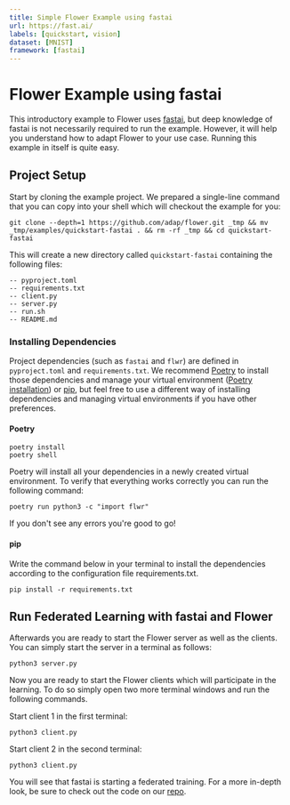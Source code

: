 ```yaml
---
title: Simple Flower Example using fastai
url: https://fast.ai/
labels: [quickstart, vision]
dataset: [MNIST]
framework: [fastai]
---
```


# Flower Example using fastai

This introductory example to Flower uses [fastai](https://www.fast.ai/), but deep knowledge of fastai is not necessarily required to run the example. However, it will help you understand how to adapt Flower to your use case.
Running this example in itself is quite easy.

## Project Setup

Start by cloning the example project. We prepared a single-line command that you can copy into your shell which will checkout the example for you:

```shell
git clone --depth=1 https://github.com/adap/flower.git _tmp && mv _tmp/examples/quickstart-fastai . && rm -rf _tmp && cd quickstart-fastai
```

This will create a new directory called `quickstart-fastai` containing the following files:

```shell
-- pyproject.toml
-- requirements.txt
-- client.py
-- server.py
-- run.sh
-- README.md
```

### Installing Dependencies

Project dependencies (such as `fastai` and `flwr`) are defined in `pyproject.toml` and `requirements.txt`. We recommend [Poetry](https://python-poetry.org/docs/) to install those dependencies and manage your virtual environment ([Poetry installation](https://python-poetry.org/docs/#installation)) or [pip](https://pip.pypa.io/en/latest/development/), but feel free to use a different way of installing dependencies and managing virtual environments if you have other preferences.

#### Poetry

```shell
poetry install
poetry shell
```

Poetry will install all your dependencies in a newly created virtual environment. To verify that everything works correctly you can run the following command:

```shell
poetry run python3 -c "import flwr"
```

If you don't see any errors you're good to go!

#### pip

Write the command below in your terminal to install the dependencies according to the configuration file requirements.txt.

```shell
pip install -r requirements.txt
```

## Run Federated Learning with fastai and Flower

Afterwards you are ready to start the Flower server as well as the clients. You can simply start the server in a terminal as follows:

```shell
python3 server.py
```

Now you are ready to start the Flower clients which will participate in the learning. To do so simply open two more terminal windows and run the following commands.

Start client 1 in the first terminal:

```shell
python3 client.py
```

Start client 2 in the second terminal:

```shell
python3 client.py
```

You will see that fastai is starting a federated training. For a more in-depth look, be sure to check out the code on our [repo](https://github.com/adap/flower/tree/main/examples/quickstart-fastai).
